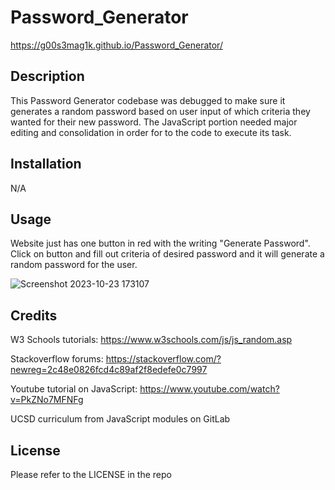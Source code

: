 # Password_Generator

https://g00s3mag1k.github.io/Password_Generator/

## Description

This Password Generator codebase was debugged to make sure it generates a random password based on user input of which criteria they wanted for their new password. The JavaScript portion needed major editing and consolidation in order for to the code to execute its task.

## Installation

N/A

## Usage

Website just has one button in red with the writing "Generate Password". Click on button and fill out criteria of desired password and it will generate a random password for the user.

![Screenshot 2023-10-23 173107](https://github.com/g00s3mag1k/Password_Generator/assets/141582553/d8c3d976-b91f-479e-b89f-1c3f3ce31e3a)

## Credits

W3 Schools tutorials:
https://www.w3schools.com/js/js_random.asp

Stackoverflow forums:
https://stackoverflow.com/?newreg=2c48e0826fcd4c89af2f8edefe0c7997

Youtube tutorial on JavaScript:
https://www.youtube.com/watch?v=PkZNo7MFNFg

UCSD curriculum from JavaScript modules on GitLab

## License

Please refer to the LICENSE in the repo
